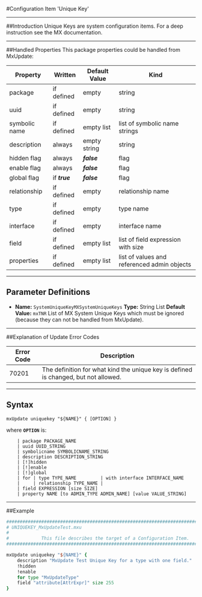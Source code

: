 #Configuration Item 'Unique Key'

----
##Introduction
Unique Keys are system configuration items. For a deep instruction see the MX documentation.

----
##Handled Properties
This package properties could be handled from MxUpdate:

Property      | Written            | Default Value | Kind
--------------|--------------------|---------------|-----------------------
package       | if defined         | empty         | string
uuid          | if defined         | empty         | string
symbolic name | if defined         | empty list    | list of symbolic name strings
description   | always             | empty string  | string
hidden flag   | always             | ***false***   | flag
enable flag   | always             | ***false***   | flag
global flag   | if ***true***      | ***false***   | flag
relationship  | if defined         | empty         | relationship name
type          | if defined         | empty         | type name
interface     | if defined         | empty         | interface name
field         | if defined         | empty list    | list of field expression with size
properties    | if defined         | empty list    | list of values and referenced admin objects


----
## Parameter Definitions
*   **Name:** ```SystemUniqueKeyMXSystemUniqueKeys```
    **Type:** String List
    **Default Value:** ```mxTNR```
    List of MX System Unique Keys which must be ignored (because they can not be handled from MxUpdate).

----
##Explanation of Update Error Codes

Error Code | Description
-----------|------------
70201      | The definition for what kind the unique key is defined is changed, but not allowed.

----
## Syntax
```
mxUpdate uniquekey "${NAME}" { [OPTION] }
```
where **`OPTION`** is:
```
    | package PACKAGE_NAME
    | uuid UUID_STRING
    | symbolicname SYMBOLICNAME_STRING
    | description DESCRIPTION_STRING
    | [!]hidden
    | [!]enable
    | [!]global
    | for | type TYPE_NAME         | with interface INTERFACE_NAME
    |     | relationship TYPE_NAME |
    | field EXPRESSION [size SIZE]
    | property NAME [to ADMIN_TYPE ADMIN_NAME] [value VALUE_STRING]
```

----
##Example
```tcl
################################################################################
# UNIQUEKEY_MxUpdateTest.mxu
#
#            This file describes the target of a Configuration Item.
################################################################################

mxUpdate uniquekey "${NAME}" {
    description "MxUpdate Test Unique Key for a type with one field."
    !hidden
    !enable
    for type "MxUpdateType"
    field "attribute[AttrExpr]" size 255
}
```
